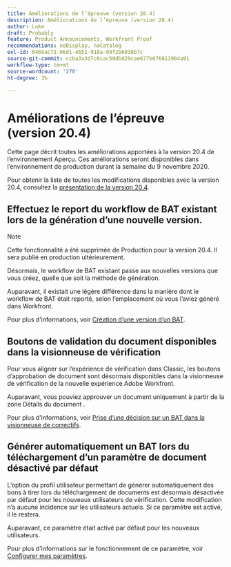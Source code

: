 ```yaml
---
title: Améliorations de l’épreuve (version 20.4)
description: Améliorations de l’épreuve (version 20.4)
author: Luke
draft: Probably
feature: Product Announcements, Workfront Proof
recommendations: noDisplay, noCatalog
exl-id: 0469ac71-66d1-4651-918a-99f2b6038b7c
source-git-commit: ccba3a3d7c0cac50dbd29cae677b076811904a91
workflow-type: tm+mt
source-wordcount: '270'
ht-degree: 3%

---
```


# Améliorations de l’épreuve (version 20.4)

Cette page décrit toutes les améliorations apportées à la version 20.4 de l’environnement Aperçu. Ces améliorations seront disponibles dans l’environnement de production durant la semaine du 9 novembre 2020.

Pour obtenir la liste de toutes les modifications disponibles avec la version 20.4, consultez la [présentation de la version 20.4](../../../product-announcements/product-releases/20.4-release-activity/20-4-release-overview.md).

## Effectuez le report du workflow de BAT existant lors de la génération d’une nouvelle version.

>[!NOTE]
>
>Cette fonctionnalité a été supprimée de Production pour la version 20.4. Il sera publié en production ultérieurement.

Désormais, le workflow de BAT existant passe aux nouvelles versions que vous créez, quelle que soit la méthode de génération.

Auparavant, il existait une légère différence dans la manière dont le workflow de BAT était reporté, selon l’emplacement où vous l’aviez généré dans Workfront.

Pour plus d’informations, voir [Création d’une version d’un BAT](../../../review-and-approve-work/proofing/managing-proofs-within-workfront/create-new-proof-version.md).

## Boutons de validation du document disponibles dans la visionneuse de vérification

Pour vous aligner sur l’expérience de vérification dans Classic, les boutons d’approbation de document sont désormais disponibles dans la visionneuse de vérification de la nouvelle expérience Adobe Workfront.

Auparavant, vous pouviez approuver un document uniquement à partir de la zone Détails du document .

Pour plus d’informations, voir [Prise d’une décision sur un BAT dans la visionneuse de correctifs](../../../review-and-approve-work/proofing/reviewing-proofs-within-workfront/make-a-decision-on-a-proof/make-decisions-on-proof.md).

## Générer automatiquement un BAT lors du téléchargement d’un paramètre de document désactivé par défaut

L’option du profil utilisateur permettant de générer automatiquement des bons à tirer lors du téléchargement de documents est désormais désactivée par défaut pour les nouveaux utilisateurs de vérification. Cette modification n’a aucune incidence sur les utilisateurs actuels. Si ce paramètre est activé, il le restera.

Auparavant, ce paramètre était activé par défaut pour les nouveaux utilisateurs.

Pour plus d’informations sur le fonctionnement de ce paramètre, voir [Configurer mes paramètres](../../../workfront-basics/manage-your-account-and-profile/configuring-your-user-profile/configure-my-settings.md).
